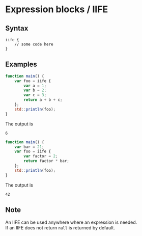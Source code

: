 # Expression blocks / IIFE

## Syntax
```
iife {
	// some code here
}
```

## Examples
```js
function main() {
	var foo = iife {
		var a = 1;
		var b = 2;
		var c = 3;
		return a + b + c;
	};
	std::println(foo);
}
```
The output is
```
6
```


```js
function main() {
	var bar = 21;
	var foo = iife {
		var factor = 2;
		return factor * bar;
	};
	std::println(foo);
}
```
The output is
```
42
```


## Note
An IIFE can be used anywhere where an expression is needed.  
If an IIFE does not return `null` is returned by default. 
